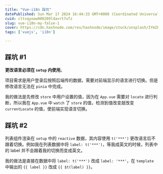 ```yaml
---
title: "Vue-i18n 踩坑"
datePublished: Sun Mar 17 2024 16:44:33 GMT+0000 (Coordinated Universal Time)
cuid: cltvqyoaw000209ldavrt7ufz
slug: vue-i18n-my-false-1
cover: https://cdn.hashnode.com/res/hashnode/image/stock/unsplash/IYm2PCy0f8c/upload/6b159578d4531530d9430e43289c828f.jpeg
tags: ['vuejs', 'i18n']

---
```


## 踩坑 #1

**更改语言必须在 `setup` 内使用**。

项目需求是用户登录后按照后端传的数据，需要对前端显示的语言进行切换。但是修改语言无法在 `pinia` 中完成。

我的做法是先修改 `store` 中用户设置的值，因为在 `App.vue` 需要对 `locate` 进行判断，所以我在 `App.vue` 中 `watch` 了 `store` 的值，检测到值改变就改变 `currentLocate` 的值，使前端实现语言切换。

## 踩坑 #2

列表组件渲染在 `setup` 中的 `reactive` 数据，其内容使用 `t('***')` 更改语言后不跟着切换。例如我在列表数据中将 `label: t('***')`，等我成英文的时候，列表中的 label 并不会跟着我的切换而变成英文。

我的做法是直接在数据中将 `label: t('***')` 改成 `label: '***'`，在 `template` 中输出的 `{{ label }}` 改成 `{{ $t(label) }}`。
